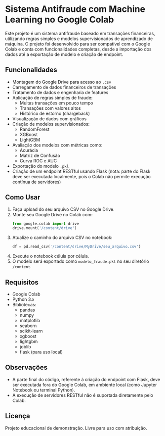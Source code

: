 # Sistema Antifraude com Machine Learning no Google Colab

Este projeto é um sistema antifraude baseado em transações financeiras, utilizando regras simples e modelos supervisionados de aprendizado de máquina. O projeto foi desenvolvido para ser compatível com o Google Colab e conta com funcionalidades completas, desde a importação dos dados até a exportação de modelo e criação de endpoint.

## Funcionalidades

- Montagem do Google Drive para acesso ao `.csv`
- Carregamento de dados financeiros de transações
- Tratamento de dados e engenharia de features
- Aplicação de regras simples de fraude:
  - Muitas transações em pouco tempo
  - Transações com valores altos
  - Histórico de estorno (chargeback)
- Visualização de dados com gráficos
- Criação de modelos supervisionados:
  - RandomForest
  - XGBoost
  - LightGBM
- Avaliação dos modelos com métricas como:
  - Acurácia
  - Matriz de Confusão
  - Curva ROC e AUC
- Exportação do modelo `.pkl`
- Criação de um endpoint RESTful usando Flask (nota: parte do Flask deve ser executada localmente, pois o Colab não permite execução contínua de servidores)

## Como Usar

1. Faça upload do seu arquivo CSV no Google Drive.
2. Monte seu Google Drive no Colab com:
   ```python
   from google.colab import drive
   drive.mount('/content/drive')
   ```
3. Atualize o caminho do arquivo CSV no notebook:
   ```python
   df = pd.read_csv('/content/drive/MyDrive/seu_arquivo.csv')
   ```
4. Execute o notebook célula por célula.
5. O modelo será exportado como `modelo_fraude.pkl` no seu diretório `/content`.

## Requisitos

- Google Colab
- Python 3.x
- Bibliotecas:
  - pandas
  - numpy
  - matplotlib
  - seaborn
  - scikit-learn
  - xgboost
  - lightgbm
  - joblib
  - flask (para uso local)

## Observações

- A parte final do código, referente à criação do endpoint com Flask, deve ser executada fora do Google Colab, em ambiente local (como Jupyter Notebook ou terminal Python).
- A execução de servidores RESTful não é suportada diretamente pelo Colab.

## Licença

Projeto educacional de demonstração. Livre para uso com atribuição.